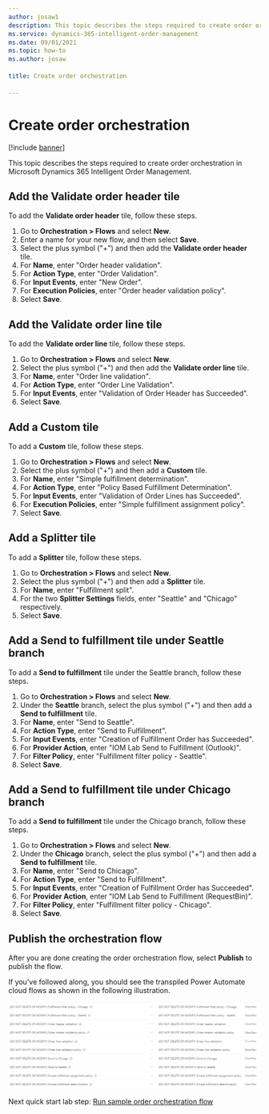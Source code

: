 ```yaml
---
author: josaw1
description: This topic describes the steps required to create order orchestration in Microsoft Dynamics 365 Intelligent Order Management.
ms.service: dynamics-365-intelligent-order-management
ms.date: 09/01/2021
ms.topic: how-to
ms.author: josaw

title: Create order orchestration

---
```


# Create order orchestration

[!include [banner](includes/banner.md)]

This topic describes the steps required to create order orchestration in Microsoft Dynamics 365 Intelligent Order Management.

## Add the Validate order header tile

To add the **Validate order header** tile, follow these steps.

1. Go to **Orchestration \> Flows** and select **New**.
1. Enter a name for your new flow, and then select **Save**.
1. Select the plus symbol ("+") and then add the **Validate order header** tile.
1. For **Name**, enter "Order header validation".
1. For **Action Type**, enter "Order Validation".
1. For **Input Events**, enter "New Order".
1. For **Execution Policies**, enter "Order header validation policy".
1. Select **Save**.

## Add the Validate order line tile

To add the **Validate order line** tile, follow these steps.

1. Go to **Orchestration \> Flows** and select **New**.
1. Select the plus symbol ("+") and then add the **Validate order line** tile.
1. For **Name**, enter "Order line validation".
1. For **Action Type**, enter "Order Line Validation".
1. For **Input Events**, enter "Validation of Order Header has Succeeded".
1. Select **Save**.

## Add a Custom tile

To add a **Custom** tile, follow these steps.

1. Go to **Orchestration \> Flows** and select **New**.
1. Select the plus symbol ("+") and then add a **Custom** tile.
1. For **Name**, enter "Simple fulfillment determination".
1. For **Action Type**, enter "Policy Based Fulfillment Determination".
1. For **Input Events**, enter "Validation of Order Lines has Succeeded".
1. For **Execution Policies**, enter "Simple fulfillment assignment policy".
1. Select **Save**.

## Add a Splitter tile

To add a **Splitter** tile, follow these steps.

1. Go to **Orchestration \> Flows** and select **New**.
1. Select the plus symbol ("+") and then add a **Splitter** tile.
1. For **Name**, enter "Fulfillment split".
1. For the two **Splitter Settings** fields, enter "Seattle" and "Chicago" respectively.
1. Select **Save**.

## Add a Send to fulfillment tile under Seattle branch

To add a **Send to fulfillment** tile under the Seattle branch, follow these steps.

1. Go to **Orchestration \> Flows** and select **New**.
1. Under the **Seattle** branch, select the plus symbol ("+") and then add a **Send to fulfillment** tile.
1. For **Name**, enter "Send to Seattle".
1. For **Action Type**, enter "Send to Fulfillment".
1. For **Input Events**, enter "Creation of Fulfillment Order has Succeeded".
1. For **Provider Action**, enter "IOM Lab Send to Fulfillment (Outlook)".
1. For **Filter Policy**, enter "Fulfillment filter policy - Seattle".
1. Select **Save**.

## Add a Send to fulfillment tile under Chicago branch

To add a **Send to fulfillment** tile under the Chicago branch, follow these steps.

1. Go to **Orchestration \> Flows** and select **New**.
1. Under the **Chicago** branch, select the plus symbol ("+") and then add a **Send to fulfillment** tile.
1. For **Name**, enter "Send to Chicago".
1. For **Action Type**, enter "Send to Fulfillment".
1. For **Input Events**, enter "Creation of Fulfillment Order has Succeeded".
1. For **Provider Action**, enter "IOM Lab Send to Fulfillment (RequestBin)".
1. For **Filter Policy**, enter "Fulfillment filter policy - Chicago".
1. Select **Save**.

## Publish the orchestration flow

After you are done creating the order orchestration flow, select **Publish** to publish the flow. 

If you've followed along, you should see the transpiled Power Automate cloud flows as shown in the following illustration.

![Transpiled Power Automate cloud flows in Intelligent Order Management](media/lab_order_orch.png)

Next quick start lab step: [Run sample order orchestration flow](lab-run-sample-order-orch-flow.md)
